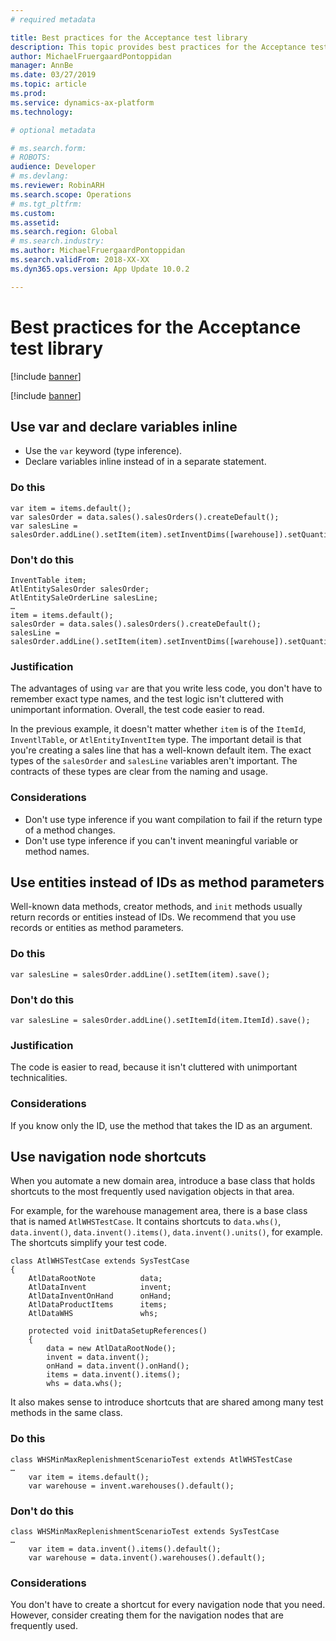 ```yaml
---
# required metadata

title: Best practices for the Acceptance test library
description: This topic provides best practices for the Acceptance test library.
author: MichaelFruergaardPontoppidan
manager: AnnBe
ms.date: 03/27/2019
ms.topic: article
ms.prod: 
ms.service: dynamics-ax-platform
ms.technology: 

# optional metadata

# ms.search.form: 
# ROBOTS: 
audience: Developer
# ms.devlang: 
ms.reviewer: RobinARH
ms.search.scope: Operations
# ms.tgt_pltfrm: 
ms.custom: 
ms.assetid: 
ms.search.region: Global
# ms.search.industry: 
ms.author: MichaelFruergaardPontoppidan
ms.search.validFrom: 2018-XX-XX
ms.dyn365.ops.version: App Update 10.0.2

---
```


# Best practices for the Acceptance test library

[!include [banner](../includes/banner.md)]

[!include [banner](../includes/preview-banner.md)]


## Use var and declare variables inline

+ Use the `var` keyword (type inference).
+ Declare variables inline instead of in a separate statement.

### Do this

```
var item = items.default(); 
var salesOrder = data.sales().salesOrders().createDefault();
var salesLine = salesOrder.addLine().setItem(item).setInventDims([warehouse]).setQuantity(10).save();
```

### Don't do this

```
InventTable item; 
AtlEntitySalesOrder salesOrder;
AtlEntitySaleOrderLine salesLine;
…
item = items.default(); 
salesOrder = data.sales().salesOrders().createDefault();
salesLine = salesOrder.addLine().setItem(item).setInventDims([warehouse]).setQuantity(10).save();
```

### Justification

The advantages of using `var` are that you write less code, you don't have to remember exact type names, and the test logic isn't cluttered with unimportant information. Overall, the test code easier to read.

In the previous example, it doesn't matter whether `item` is of the `ItemId`, `InventlTable`, or `AtlEntityInventItem` type. The important detail is that you're creating a sales line that has a well-known default item. The exact types of the `salesOrder` and `salesLine` variables aren't important. The contracts of these types are clear from the naming and usage.

### Considerations

- Don't use type inference if you want compilation to fail if the return type of a method changes.
- Don't use type inference if you can't invent meaningful variable or method names.

## Use entities instead of IDs as method parameters

Well-known data methods, creator methods, and `init` methods usually return records or entities instead of IDs. We recommend that you use records or entities as method parameters.

### Do this

```
var salesLine = salesOrder.addLine().setItem(item).save();
```

### Don't do this

```
var salesLine = salesOrder.addLine().setItemId(item.ItemId).save();
```

### Justification

The code is easier to read, because it isn't cluttered with unimportant technicalities.

### Considerations

If you know only the ID, use the method that takes the ID as an argument.

## Use navigation node shortcuts

When you automate a new domain area, introduce a base class that holds shortcuts to the most frequently used navigation objects in that area.

For example, for the warehouse management area, there is a base class that is named `AtlWHSTestCase`. It contains shortcuts to `data.whs()`, `data.invent()`, `data.invent().items()`, `data.invent().units()`, for example. The shortcuts simplify your test code.

```
class AtlWHSTestCase extends SysTestCase
{
    AtlDataRootNote          data;
    AtlDataInvent            invent;
    AtlDataInventOnHand      onHand;
    AtlDataProductItems      items;
    AtlDataWHS               whs;

    protected void initDataSetupReferences()
    {
        data = new AtlDataRootNode();
        invent = data.invent();
        onHand = data.invent().onHand();
        items = data.invent().items();
        whs = data.whs();
```

It also makes sense to introduce shortcuts that are shared among many test methods in the same class.

### Do this

```
class WHSMinMaxReplenishmentScenarioTest extends AtlWHSTestCase
…
    var item = items.default(); 
    var warehouse = invent.warehouses().default(); 
```

### Don't do this

```
class WHSMinMaxReplenishmentScenarioTest extends SysTestCase
…
    var item = data.invent().items().default(); 
    var warehouse = data.invent().warehouses().default(); 
```

### Considerations

You don't have to create a shortcut for every navigation node that you need. However, consider creating them for the navigation nodes that are frequently used.
